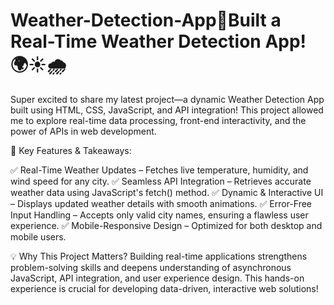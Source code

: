 # Weather-Detection-App🚀Built a Real-Time Weather Detection App! 🌍☀🌧

Super excited to share my latest project—a dynamic Weather Detection App built using HTML, CSS, JavaScript, and API integration! This project allowed me to explore real-time data processing, front-end interactivity, and the power of APIs in web development.

🌟 Key Features & Takeaways:

✅ Real-Time Weather Updates – Fetches live temperature, humidity, and wind speed for any city.
✅ Seamless API Integration – Retrieves accurate weather data using JavaScript's fetch() method.
✅ Dynamic & Interactive UI – Displays updated weather details with smooth animations.
✅ Error-Free Input Handling – Accepts only valid city names, ensuring a flawless user experience.
✅ Mobile-Responsive Design – Optimized for both desktop and mobile users.

💡 Why This Project Matters?
Building real-time applications strengthens problem-solving skills and deepens understanding of asynchronous JavaScript, API integration, and user experience design. This hands-on experience is crucial for developing data-driven, interactive web solutions!
